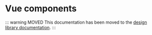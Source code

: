 # Vue components

::: warning MOVED
This documentation has been moved to the [design library documentation](../design-library/README.md). 
:::
